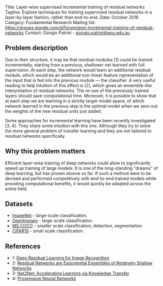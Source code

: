 Title: Layer-wise supervised incremental training of residual networks
Tagline: Explore techniques for training supervised residual networks in a layer-by-layer fashion, rather than end-to-end.
Date: October 2016
Category: Fundamental Research
Mailing list: https://groups.google.com/d/forum/aion-incremental-training-of-residual-networks
Contact: Giorgio Patrini - giorgio.patrini@anu.edu.au


## Problem description

Due to their structure, it may be that residual modules [1] could be trained incrementally, starting from a previous, shallower net learned with full supervision. At each step, the network would learn an additional residual module, which would be an additional non-linear feature representation of the input that is fed into the previous module — the classifier. A very useful reading to help intuition of this effect is [2], which gives an ensemble-like interpretation of residual networks. The re-use of the previously trained layers should save computational time. Moreover, it is possible to show that at each step we are learning in a strictly larger model space, of which network learned in the previous step is the optimal model when we zero-out the weights of the new residual units just added.

Some approaches for incremental learning have been recently investigated [3, 4]. They share some intuition with this one. Although they try to solve the more general problem of transfer learning and they are not tailored to residual networks specifically.


## Why this problem matters

Efficient layer-wise training of deep networks could allow to significantly speed up training of large models. It is one of the long-standing "dreams" of deep learning, but has proven elusive so far. If such a method were to be devised and performed competitively with end-to-end trained models while providing computational benefits, it would quickly be adopted across the entire field.


## Datasets

- [ImageNet](http://image-net.org) - large-scale classification.
- [OpenImages](https://github.com/openimages/dataset) - large-scale classification.
- [MS COCO](http://mscoco.org/) - smaller scale classification, detection, segmentation.
- [CIFAR10](https://www.cs.toronto.edu/~kriz/cifar.html) - small scale classification.


## References

- 1: [Deep Residual Learning for Image Recognition](https://arxiv.org/abs/1512.03385)
- 2: [Residual Networks are Exponential Ensembles of Relatively Shallow Networks](https://arxiv.org/abs/1605.06431)
- 3: [Net2Net: Accelerating Learning via Knowledge Transfer](https://arxiv.org/abs/1511.05641)
- 4: [Progressive Neural Networks](https://arxiv.org/abs/1606.04671)
